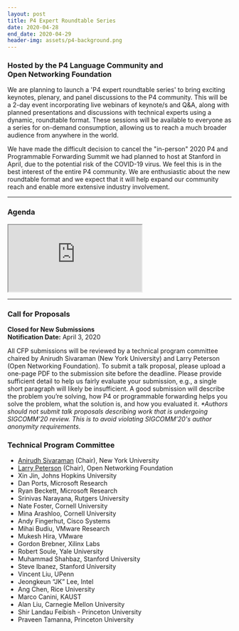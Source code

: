 ```yaml
---
layout: post
title: P4 Expert Roundtable Series
date: 2020-04-28
end_date: 2020-04-29
header-img: assets/p4-background.png
---
```


### Hosted by the P4 Language Community and <br /> Open Networking Foundation  

We are planning to launch a 'P4 expert roundtable series' to bring exciting keynotes, plenary, and panel discussions to the P4 community.  This will be a 2-day event incorporating live webinars of keynote/s and Q&A, along with planned presentations and discussions with technical experts using a dynamic, roundtable format. These sessions will be available to everyone as a series for on-demand consumption, allowing us to reach a much broader audience from anywhere in the world.

We have made the difficult decision to cancel the "in-person" 2020 P4 and Programmable Forwarding Summit we had planned to host at Stanford in April, due to the potential risk of the COVID-19 virus. We feel this is in the best interest of the entire P4 community. We are enthusiastic about the new roundtable format and we expect that it will help expand our community reach and enable more extensive industry involvement. 

---
### Agenda
<iframe src="https://docs.google.com/spreadsheets/d/e/2PACX-1vSnVXtYUPhepJGdNOFATKid942VkTiLQzjqobe8LHbWc4POfoGMOUoYoBYfkWNXHw/pubhtml?widget=true&amp;headers=false"></iframe>

---                                                                                                          
### Call for Proposals
**Closed for New Submissions** <br />
**Notification Date:** April 3, 2020

All CFP submissions will be reviewed by a technical program committee chaired by Anirudh Sivaraman (New York University) and Larry Peterson (Open Networking Foundation). To submit a talk proposal, please upload a one-page PDF to the submission site before the deadline. Please provide sufficient detail to help us fairly evaluate your submission, e.g., a single short paragraph will likely be insufficient. A good submission will describe the problem you’re solving, how P4 or programmable forwarding helps you solve the problem, what the solution is, and how you evaluated it.
_*Authors should not submit talk proposals describing work that is undergoing SIGCOMM'20 review. This is to avoid violating SIGCOMM'20's author anonymity requirements._

### Technical Program Committee
* [Anirudh Sivaraman](https://cs.nyu.edu/~anirudh/) (Chair), New York University
* [Larry Peterson](https://www.opennetworking.org/executive-team/#bio-Larry-Peterson) (Chair), Open Networking Foundation
* Xin Jin, Johns Hopkins University
* Dan Ports, Microsoft Research
* Ryan Beckett, Microsoft Research
* Srinivas Narayana, Rutgers University
* Nate Foster, Cornell University 
* Mina Arashloo, Cornell University
* Andy Fingerhut, Cisco Systems
* Mihai Budiu, VMware Research
* Mukesh Hira, VMware
* Gordon Brebner, Xilinx Labs
* Robert Soule, Yale University
* Muhammad Shahbaz, Stanford University
* Steve Ibanez, Stanford University
* Vincent Liu, UPenn
* Jeongkeun “JK” Lee, Intel
* Ang Chen, Rice University
* Marco Canini, KAUST 
* Alan Liu, Carnegie Mellon University
* Shir Landau Feibish - Princeton University
* Praveen Tamanna, Princeton University

